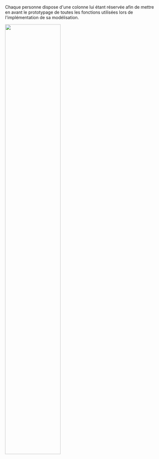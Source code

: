 Chaque personne dispose d'une colonne lui étant réservée afin de mettre en avant le prototypage de toutes les fonctions utilisées 
lors de l'implémentation de sa modélisation.

<img src="Annexes/Documents/prototypage_1.png" width="60%" align="middle">
